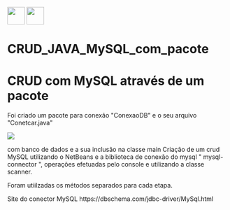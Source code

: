 
  <div style="display: inline_block"><br>
     <img align="center" height="40" width="40" src="https://lksistemas.com.br/img/icons/Java-Light.svg">     
     <img align="center" height="40" width="40" src="https://lksistemas.com.br/img/icons/MySQL-Light.svg">
     </div>

# CRUD_JAVA_MySQL_com_pacote


<h1>CRUD com MySQL através de um pacote</h1>
<p>Foi criado um pacote para conexão "ConexaoDB" e o seu arquivo "Conetcar.java"</p>
<img src="https://github.com/lucasrm1981/CRUD_JAVA_MySQL_com_pacote_conexao/blob/main/caminho.png"> 
<p>com banco de dados e a sua inclusão na classe main Criação de um crud MySQL utilizando o NetBeans e a biblioteca de conexão do mysql " mysql-connector ", operações efetuadas pelo console e 
utilizando a classe scanner.</p>
<p>Foram utiilzadas os métodos separados para cada etapa.</p>


<p>Site do conector MySQL
https://dbschema.com/jdbc-driver/MySql.html</p>

